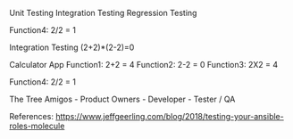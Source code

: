 


Unit Testing
Integration Testing
Regression Testing




Function4: 2/2 = 1


Integration Testing
(2+2)*(2-2)=0



Calculator App
Function1: 2+2 = 4
Function2: 2-2 = 0
Function3: 2X2 = 4

Function4: 2/2 = 1



The Tree Amigos
    - Product Owners
    - Developer
    - Tester / QA







References:
https://www.jeffgeerling.com/blog/2018/testing-your-ansible-roles-molecule
